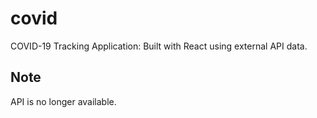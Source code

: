 # covid
 COVID-19 Tracking Application: Built with React using external API data.

## Note

API is no longer available.
